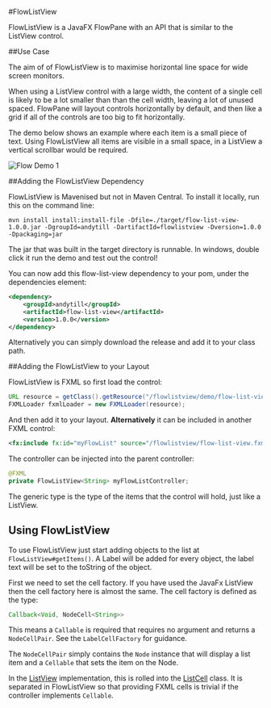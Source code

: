 
#FlowListView

FlowListView is a JavaFX FlowPane with an API that is similar to the ListView control.

##Use Case

The aim of of FlowListView is to maximise horizontal line space for wide screen monitors.  

When using a ListView control with a large width, the content of a single cell is likely to be a lot smaller than than the cell width, leaving a lot of unused spaced.  FlowPane will layout controls horizontally by default, and then like a grid if all of the controls are too big to fit horizontally.

The demo below shows an example where each item is a small piece of text.  Using FlowListView all items are visible in a small space, in a ListView a vertical scrollbar would be required. 

![Flow Demo 1](http://farm6.staticflickr.com/5550/11159400254_528c9d35f8.jpg)

##Adding the FlowListView Dependency

FlowListView is Mavenised but not in Maven Central.  To install it locally, run this on the command line:

    mvn install install:install-file -Dfile=./target/flow-list-view-1.0.0.jar -DgroupId=andytill -DartifactId=flowlistview -Dversion=1.0.0 -Dpackaging=jar

The jar that was built in the target directory is runnable.  In windows, double click it run the demo and test out the control!

You can now add this flow-list-view dependency to your pom, under the dependencies element:

```xml
<dependency>
    <groupId>andytill</groupId>
    <artifactId>flow-list-view</artifactId>
    <version>1.0.0</version>
</dependency>
```

Alternatively you can simply download the release and add it to your class path.

##Adding the FlowListView to your Layout

FlowListView is FXML so first load the control:

```java
URL resource = getClass().getResource("/flowlistview/demo/flow-list-view.fxml");
FXMLLoader fxmlLoader = new FXMLLoader(resource);
```

And then add it to your layout.  **Alternatively** it can be included in another FXML control:
 
```xml
<fx:include fx:id="myFlowList" source="/flowlistview/flow-list-view.fxml" />
```

The controller can be injected into the parent controller:

```java
@FXML
private FlowListView<String> myFlowListController;
```

The generic type is the type of the items that the control will hold, just like a ListView.

## Using FlowListView

To use FlowListView just start adding objects to the list at `FlowListView#getItems()`.  A Label will be added for every object, the label text will be set to the toString of the object.

First we need to set the cell factory.  If you have used the JavaFx ListView then the cell factory here is almost the same.  The cell factory is defined as the type:

```java
Callback<Void, NodeCell<String>>
```

This means a `Callable` is required that requires no argument and returns a `NodeCellPair`.  See the `LabelCellFactory` for guidance.

The `NodeCellPair` simply contains the `Node` instance that will display a list item and a `Cellable` that sets the item on the Node.  

In the [ListView](http://docs.oracle.com/javafx/2/api/javafx/scene/control/ListView.html) implementation, this is rolled into the [ListCell](http://docs.oracle.com/javafx/2/api/javafx/scene/control/Cell.html) class.  It is separated in FlowListView so that providing FXML cells is trivial if the controller implements `Cellable`.